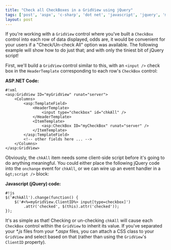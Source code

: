 ```yaml
---
title: "Check all CheckBoxes in a GridView using jQuery"
tags: ['post', 'aspx', 'c-sharp', 'dot net', 'javascript', 'jquery', 'my-software']
layout: post
---
```


If you're working with a `GridView` control where you've built a
`CheckBox` control into each row of data displayed, odds are, it would
be convenient for your users if a "Check/Un-check All" option was
available. The following example will show how to do just that; and with
only the tiniest bit of jQuery script!<!--more-->

First, we'll build a `GridView` control similar to this, with an
`<input />` check box in the `HeaderTemplate` corresponding to each
row's `CheckBox` control:

**ASP.NET Code:**

    #!xml
    <asp:GridView ID="myGridView" runat="server">
        <Columns>
            <asp:TemplateField>
                <HeaderTemplate>
                    <input type="checkbox" id="chkAll" />
                </HeaderTemplate>
                <ItemTemplate>
                    <asp:CheckBox ID="myCheckBox" runat="server" />
                </ItemTemplate>
            </asp:TemplateField>
            <!-- other fields here ... -->
        </Columns>
    </asp:GridView>

Obviously, the `chkAll` item needs some client-side script before it's
going to do anything meaningful. You could either place the following
jQuery code into the `onchange` event for `chkAll`, or we can wire up an
event handler in a `&gt;script />` block:

**Javascript (jQuery) code:**

    #!js
    $('#chkAll').change(function() {
        $('#<%=myGridView.ClientID%> input[type=checkbox]')
            .attr('checked', $(this).attr('checked'));
    });

It's as simple as that! Checking or un-checking `chkAll` will cause each
`CheckBox` control within the `GridView` to inherit its value. If you've
separated your *\*.js* files from your *\*.aspx* files, you can attach a
CSS class to your `GridView` and select based on that (rather than using
the `GridView`'s `ClientID` property).
